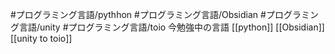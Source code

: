 #プログラミング言語/pythhon
#プログラミング言語/Obsidian 
#プログラミング言語/unity
#プログラミング言語/toio 
今勉強中の言語
[[python]]
[[Obsidian]]
[[unity to toio]]

